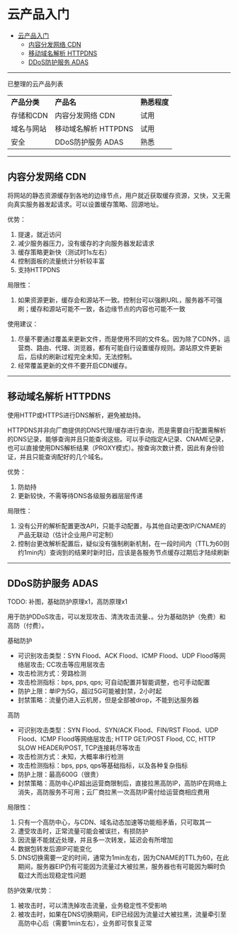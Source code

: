 # 云产品入门

<!-- TOC -->

- [云产品入门](#云产品入门)
  - [内容分发网络 CDN](#内容分发网络-cdn)
  - [移动域名解析 HTTPDNS](#移动域名解析-httpdns)
  - [DDoS防护服务 ADAS](#ddos防护服务-adas)

<!-- /TOC -->

---

已整理的云产品列表

<table>
    <tr>
        <td><b>产品分类</b></td> 
        <td><b>产品名</b></td> 
        <td><b>熟悉程度</b></td>
   </tr>
    <!--tr>
        <td rowspan="2">计算</td>    
        <td>云服务器BCC</td>    
    </tr>
    <tr>
        <td>专属服务器DCC</td>    
    </tr-->
    <tr>
        <td>存储和CDN</td>    
        <td>内容分发网络 CDN</td>  
        <td>试用</td>
    </tr>
    <tr>
        <td>域名与网站</td>    
        <td>移动域名解析 HTTPDNS</td>  
        <td>试用</td>  
    </tr>
    <tr>
        <td>安全</td>    
        <td>DDoS防护服务 ADAS</td>
        <td>熟悉</td>    
    </tr>
</table>

---

## 内容分发网络 CDN

将网站的静态资源缓存到各地的边缘节点，用户就近获取缓存资源，又快，又无需向真实服务器发起请求。可以设置缓存策略、回源地址。

优势：
1. 提速，就近访问
2. 减少服务器压力，没有缓存的才向服务器发起请求
3. 缓存策略更新快（测试时1s左右）
4. 控制面板的流量统计分析较丰富
5. 支持HTTPDNS

局限性：
1. 如果资源更新，缓存会和源站不一致。控制台可以强刷URL，服务器不可强刷；缓存和源站可能不一致，各边缘节点的内容也可能不一致

使用建议：
1. 尽量不要通过覆盖来更新文件，而是使用不同的文件名。因为除了CDN外，运营商、路由、代理、浏览器，都有可能自行设置缓存规则。源站原文件更新后，后续的刷新过程完全未知，无法控制。
2. 经常覆盖更新的文件不要开启CDN缓存。

---

## 移动域名解析 HTTPDNS

使用HTTP或HTTPS进行DNS解析，避免被劫持。

HTTPDNS并非向厂商提供的DNS代理/缓存进行查询，而是需要自行配置需解析的DNS记录，能够查询并且只能查询这些。可以手动指定A记录、CNAME记录，也可以直接使用DNS解析结果（PROXY模式）。按查询次数计费，因此有身份验证，并且只能查询配好的几个域名。

优势：
1. 防劫持
2. 更新较快，不需等待DNS各级服务器层层传递

局限性：
1. 没有公开的解析配置更改API，只能手动配置，与其他自动更改IP/CNAME的产品无联动（估计企业用户可定制）
2. 控制台更改解析配置后，疑似没有强制刷新机制，在一段时间内（TTL为60则约1min内）查询到的结果时新时旧，应该是各服务节点缓存过期后才陆续刷新


---

## DDoS防护服务 ADAS

TODO: 补图，基础防护原理x1，高防原理x1

用于防护DDoS攻击，可以发现攻击、清洗攻击流量、。分为基础防护（免费）和高防（付费）。

基础防护
* 可识别攻击类型：SYN Flood、ACK Flood、ICMP Flood、UDP Flood等网络层攻击; CC攻击等应用层攻击
* 攻击检测方式：旁路检测
* 攻击检测指标：bps, pps, qps; 可自动配置并智能调整，也可手动配置
* 防护上限：单IP为5G，超过5G可能被封禁，2小时起
* 封禁策略：流量仍进入云机房，但是全部被drop，不能到达服务器

高防
* 可识别攻击类型：SYN Flood、SYN/ACK Flood、FIN/RST Flood、UDP Flood、ICMP Flood等网络层攻击; HTTP GET/POST Flood, CC, HTTP SLOW HEADER/POST, TCP连接耗尽等攻击
* 攻击检测方式：未知，大概率串行检测
* 攻击检测指标：bps, pps, qps等基础指标，以及各种复杂指标
* 防护上限：最高600G（很贵）
* 封禁策略：高防中心IP超出运营商限制后，直接拉黑高防IP，高防IP在网络上消失，高防服务不可用；云厂商拉黑一次高防IP需付给运营商相应费用

局限性：
1. 只有一个高防中心，与CDN、域名动态加速等功能相矛盾，只可取其一
2. 遭受攻击时，正常流量可能会被误拦，有损防护
3. 因流量不能就近处理，并且多一次转发，延迟会有所增加
4. 数据包转发后源IP可能变化
5. DNS切换需要一定的时间，通常为1min左右，因为CNAME的TTL为60，在此期间，服务器EIP仍有可能因为流量过大被拉黑，服务器也有可能因为瞬时负载过大而出现稳定性问题

防护效果/优势：
1. 被攻击时，可以清洗掉攻击流量，业务稳定性不受影响
2. 被攻击时，如果在DNS切换期间，EIP已经因为流量过大被拉黑，流量牵引至高防中心后（需要1min左右），业务即可恢复正常
